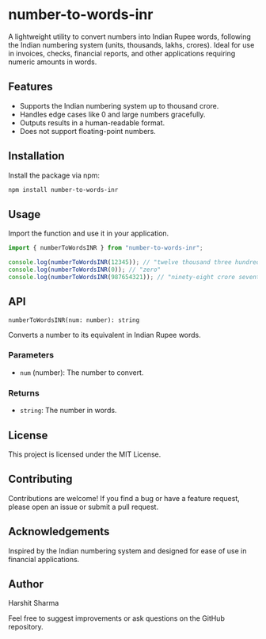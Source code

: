 # number-to-words-inr

A lightweight utility to convert numbers into Indian Rupee words, following the Indian numbering system (units, thousands, lakhs, crores). Ideal for use in invoices, checks, financial reports, and other applications requiring numeric amounts in words.

## Features

- Supports the Indian numbering system up to thousand crore.
- Handles edge cases like 0 and large numbers gracefully.
- Outputs results in a human-readable format.
- Does not support floating-point numbers.

## Installation

Install the package via npm:

```bash
npm install number-to-words-inr
```

## Usage

Import the function and use it in your application.

```javascript
import { numberToWordsINR } from "number-to-words-inr";

console.log(numberToWordsINR(12345)); // "twelve thousand three hundred and forty-five"
console.log(numberToWordsINR(0)); // "zero"
console.log(numberToWordsINR(987654321)); // "ninety-eight crore seventy-six lakh fifty-four thousand three hundred and twenty-one"
```

## API

`numberToWordsINR(num: number): string`

Converts a number to its equivalent in Indian Rupee words.

### Parameters

- `num` (number): The number to convert.

### Returns

- `string`: The number in words.

## License

This project is licensed under the MIT License.

## Contributing

Contributions are welcome! If you find a bug or have a feature request, please open an issue or submit a pull request.

## Acknowledgements

Inspired by the Indian numbering system and designed for ease of use in financial applications.

## Author

Harshit Sharma

Feel free to suggest improvements or ask questions on the GitHub repository.
